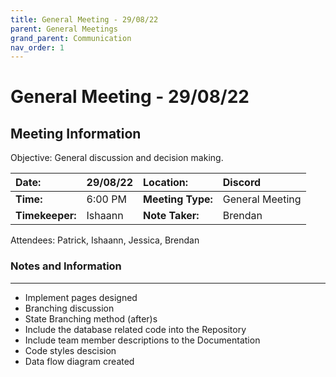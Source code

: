 ```yaml
---
title: General Meeting - 29/08/22
parent: General Meetings
grand_parent: Communication
nav_order: 1
---
```

# General Meeting - 29/08/22
## Meeting Information

 Objective:	General discussion and decision making.


| __Date:__         | 29/08/22      | __Location:__     | Discord        |
|:------------------|:--------------|:------------------|:---------------|
| __Time:__         | 6:00 PM       | __Meeting Type:__ | General Meeting|
| __Timekeeper:__   | Ishaann       | __Note Taker:__   | Brendan        |


Attendees:	Patrick, Ishaann, Jessica, Brendan


### __Notes and Information__
--------------------------------------------------------------------------------
- Implement pages designed 
- Branching discussion 
- State Branching method (after)s
- Include the database related code into the Repository
- Include team member descriptions to the Documentation 
- Code styles descision
- Data flow diagram created 
&nbsp;

